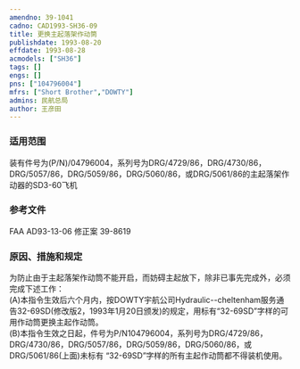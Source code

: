 ```yaml
---
amendno: 39-1041  
cadno: CAD1993-SH36-09  
title: 更换主起落架作动筒  
publishdate: 1993-08-20  
effdate: 1993-08-28  
acmodels: ["SH36"]  
tags: []  
engs: []  
pns: ["104796004"]  
mfrs: ["Short Brother","DOWTY"]  
admins: 民航总局  
author: 王彦田  
---
```

  
### 适用范围  
装有件号为(P/N)/04796004，系列号为DRG/4729/86，DRG/4730/86，DRG/5057/86，DRG/5059/86，DRG/5060/86，或DRG/5061/86的主起落架作动器的SD3-60飞机  
  
<!--more-->  
### 参考文件  
  FAA AD93-13-06 修正案 39-8619  
  
### 原因、措施和规定  

  为防止由于主起落架作动筒不能开启，而妨碍主起放下，除非已事先完成外，必须完成下述工作：  
(A)本指令生效后六个月内，按DOWTY宇航公司Hydraulic--cheltenham服务通告32-69SD(修改版2，1993年1月20日颁发)的规定，用标有“32-69SD”字样的可用作动筒更换主起作动筒。  
  (B)本指令生效之日起，件号为P/N104796004，系列号为DRG/4729/86，DRG/4730/86，DRG/5057/86，DRG/5059/86，DRG/5060/86，或DRG/5061/86(上面)未标有 “32-69SD”字样的所有主起作动筒都不得装机使用。  
  
